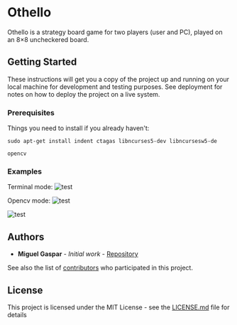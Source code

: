 # Othello
Othello is a strategy board game for two players (user and PC), played on an 8×8 uncheckered board.

## Getting Started

These instructions will get you a copy of the project up and running on your local machine for development and testing purposes. See deployment for notes on how to deploy the project on a live system.

### Prerequisites

Things you need to install if you already haven't:

```
sudo apt-get install indent ctagas libncurses5-dev libncursesw5-de

opencv
```



### Examples


Terminal mode:
![test](https://i.imgur.com/4iQzREh.png)

Opencv mode:
![test](https://i.imgur.com/BMML531.png)

![test](https://i.imgur.com/btxDfzz.png)




## Authors

* **Miguel Gaspar** - *Initial work* - [Repository](https://github.com/miguelggaspar)

See also the list of [contributors](https://github.com/miguelggaspar/Abaqus-simulator/graphs/contributors) who participated in this project.

## License

This project is licensed under the MIT License - see the [LICENSE.md](LICENSE.md) file for details
